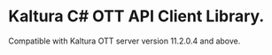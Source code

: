 # Kaltura C# OTT API Client Library.
Compatible with Kaltura OTT server version 11.2.0.4 and above.
